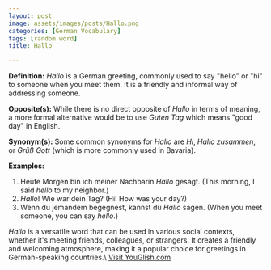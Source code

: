 ```yaml
---
layout: post
image: assets/images/posts/Hallo.png
categories: [German Vocabulary]
tags: [random word]
title: Hallo

---
```


**Definition:** *Hallo* is a German greeting, commonly used to say "hello" or "hi" to someone when you meet them. It is a friendly and informal way of addressing someone.

**Opposite(s):** While there is no direct opposite of *Hallo* in terms of meaning, a more formal alternative would be to use *Guten Tag* which means "good day" in English.

**Synonym(s):** Some common synonyms for *Hallo* are *Hi*, *Hallo zusammen*, or *Grüß Gott* (which is more commonly used in Bavaria).

**Examples:**

1. Heute Morgen bin ich meiner Nachbarin *Hallo* gesagt. (This morning, I said *hello* to my neighbor.)
2. *Hallo*! Wie war dein Tag? (Hi! How was your day?)
3. Wenn du jemandem begegnest, kannst du *Hallo* sagen. (When you meet someone, you can say *hello*.)

*Hallo* is a versatile word that can be used in various social contexts, whether it's meeting friends, colleagues, or strangers. It creates a friendly and welcoming atmosphere, making it a popular choice for greetings in German-speaking countries.\ <a id="yg-widget-0" class="youglish-widget" data-query="Hallo" data-lang="german" data-components="8412" data-auto-start="0" data-bkg-color="theme_light" data-title="How%20to%20pronounce%20Hallo%20in%20German"  rel="nofollow" href="https://youglish.com">Visit YouGlish.com</a><script async src="https://youglish.com/public/emb/widget.js" charset="utf-8"></script>